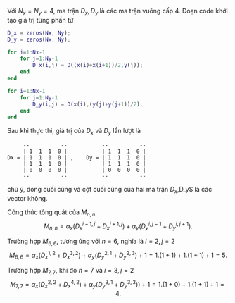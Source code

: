 Với $N_x = N_y = 4$, ma trận $D_x, D_y$ là các ma trận vuông cấp 4. Đoạn code khởi tạo giá trị từng phần tử

```matlab
D_x = zeros(Nx, Ny);
D_y = zeros(Nx, Ny);

for i=1:Nx-1
    for j=1:Ny-1
        D_x(i,j) = D((x(i)+x(i+1))/2,y(j));
    end
end

for i=1:Nx-1
    for j=1:Ny-1
        D_y(i,j) = D(x(i),(y(j)+y(j+1))/2);
    end
end
```

Sau khi thực thi, giá trị của $D_x$ và $D_y$ lần lượt là
```raw
     --          --           --          --
     | 1  1  1  0 |           | 1  1  1  0 |
Dx = | 1  1  1  0 | ,    Dy = | 1  1  1  0 |
     | 1  1  1  0 |           | 1  1  1  0 |
     | 0  0  0  0 |           | 0  0  0  0 |
     --          --           --          --
```
chú ý, dòng cuối cùng và cột cuối cùng của hai ma trận $D_x,$D_y$ là các vector không.

Công thức tổng quát của $M_{n,n}$
$$M_{n,n} = \alpha_x (D_x^{i-1, j} + D_x^{i+1, j}) + \alpha_y (D_y^{i, j-1} + D_y^{i, j+1}).$$

Trường hợp $M_{6,6}$, tương ứng với $n = 6$, nghĩa là $i = 2, j = 2$
$$M_{6,6} = \alpha_x (D_x^{1,2} + D_x^{3,2}) + \alpha_y (D_y^{2,1} + D_y^{2,3}) + 1 = 1.(1 + 1) + 1.(1 + 1) + 1 = 5.$$

Trường hợp $M_{7,7}$, khi đó $n = 7$ và $i = 3, j = 2$
$$M_{7,7} = \alpha_x (D_x^{2,2} + D_x^{4,2}) + \alpha_y (D_y^{3,1} + D_y^{3,3})) + 1 = 1.(1 + 0) + 1.(1 + 1) + 1 = 4.$$
